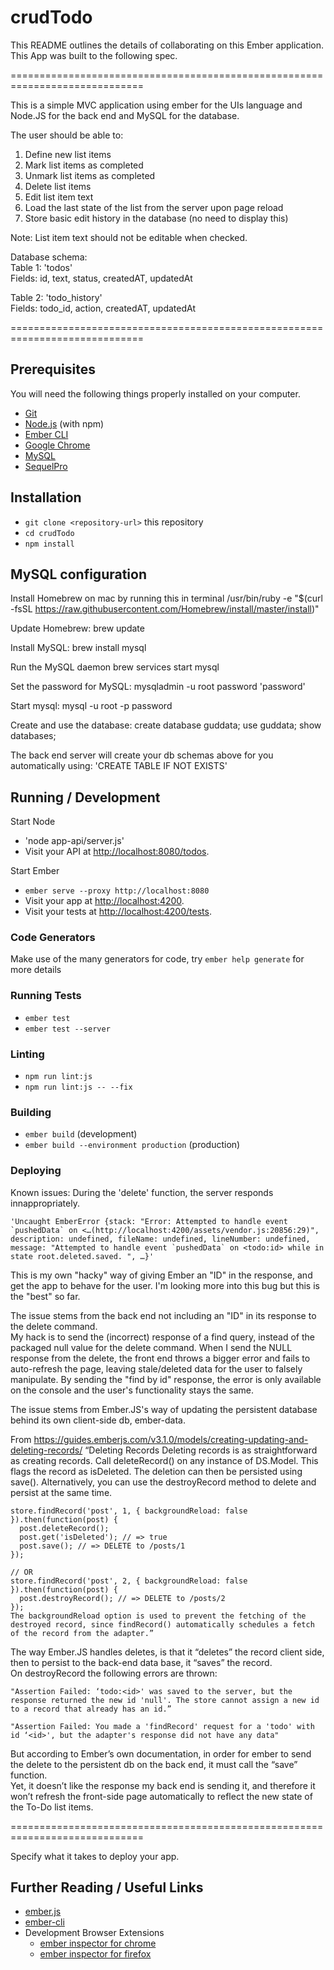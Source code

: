 # crudTodo

This README outlines the details of collaborating on this Ember application.
This App was built to the following spec.

=============================================================================
                                                                                
This is a simple MVC application using ember for the UIs
language and Node.JS for the back end and MySQL for the database. 
                                                                                 
The user should be able to:                                                       
                                                                                 
 1. Define new list items                                                        
 2. Mark list items as completed                                                 
 3. Unmark list items as completed                                                
 4. Delete list items                                                            
 5. Edit list item text                                                          
 6. Load the last state of the list from the server upon page reload             
 7. Store basic edit history in the database (no need to display this)           
                                                                                 
Note: List item text should not be editable when checked.                         
                                                                                 
Database schema:                                                         
   Table 1: 'todos'                                                                    
   Fields: id, text, status, createdAT, updatedAt                                                         
                                                                                     
   Table 2: 'todo_history'                                                             
   Fields: todo_id, action, createdAT, updatedAt                                                     
                                                                                 
=============================================================================

## Prerequisites

You will need the following things properly installed on your computer.

* [Git](https://git-scm.com/)
* [Node.js](https://nodejs.org/) (with npm)
* [Ember CLI](https://ember-cli.com/)
* [Google Chrome](https://google.com/chrome/)
* [MySQL](https://dev.mysql.com/downloads/mysql/)
* [SequelPro](https://sequelpro.com/download)


## Installation

* `git clone <repository-url>` this repository
* `cd crudTodo`
* `npm install`

## MySQL configuration
Install Homebrew on mac by running this in terminal
	/usr/bin/ruby -e "$(curl -fsSL https://raw.githubusercontent.com/Homebrew/install/master/install)"

Update Homebrew:
	brew update

Install MySQL:
	brew install mysql

Run the MySQL daemon
	brew services start mysql

Set the password for MySQL:
	mysqladmin -u root password 'password'

Start mysql:
	mysql -u root -p
	password

Create and use the database:
	create database guddata;
	use guddata;
	show databases;

The back end server will create your db schemas above for you automatically using:
	'CREATE TABLE IF NOT EXISTS'


## Running / Development
Start Node
* 'node app-api/server.js'
* Visit your API at [http://localhost:8080/todos](http://localhost:8080/todos).

Start Ember
* `ember serve --proxy http://localhost:8080`
* Visit your app at [http://localhost:4200](http://localhost:4200).
* Visit your tests at [http://localhost:4200/tests](http://localhost:4200/tests).



### Code Generators

Make use of the many generators for code, try `ember help generate` for more details

### Running Tests

* `ember test`
* `ember test --server`

### Linting

* `npm run lint:js`
* `npm run lint:js -- --fix`

### Building

* `ember build` (development)
* `ember build --environment production` (production)

### Deploying


Known issues:
During the 'delete' function, the server responds innappropriately.

	'Uncaught EmberError {stack: "Error: Attempted to handle event `pushedData` on <…(http://localhost:4200/assets/vendor.js:20856:29)", description: undefined, fileName: undefined, lineNumber: undefined, message: "Attempted to handle event `pushedData` on <todo:id> while in state root.deleted.saved. ", …}'

This is my own "hacky" way of giving Ember an "ID" in the response, and get the app to behave for the user. 
I'm looking more into this bug but this is the "best" so far.  


The issue stems from the back end not including an "ID" in its response to the delete command.  
My hack is to send the (incorrect) response of a find query, instead of the packaged null value for the delete command. 
When I send the NULL response from the delete, the front end throws a bigger error and fails to auto-refresh the page, leaving stale/deleted data for the user to falsely manipulate.  By sending the "find by id" response, the error is only available on the console and the user's functionality stays the same.

The issue stems from Ember.JS's way of updating the persistent database behind its own client-side db, ember-data.

From https://guides.emberjs.com/v3.1.0/models/creating-updating-and-deleting-records/
	“Deleting Records
	Deleting records is as straightforward as creating records. Call deleteRecord() on any instance of DS.Model. This flags the record as isDeleted. The deletion can then be persisted using save(). Alternatively, you can use the destroyRecord method to delete and persist at the same time.

	store.findRecord('post', 1, { backgroundReload: false }).then(function(post) {
	  post.deleteRecord();
	  post.get('isDeleted'); // => true
	  post.save(); // => DELETE to /posts/1
	});

	// OR
	store.findRecord('post', 2, { backgroundReload: false }).then(function(post) {
	  post.destroyRecord(); // => DELETE to /posts/2
	});
	The backgroundReload option is used to prevent the fetching of the destroyed record, since findRecord() automatically schedules a fetch of the record from the adapter.”

The way Ember.JS handles deletes, is that it “deletes” the record client side, then to persist to the back-end data base, it “saves” the record.  
On destroyRecord the following errors are thrown:

	"Assertion Failed: ‘todo:<id>' was saved to the server, but the response returned the new id 'null'. The store cannot assign a new id to a record that already has an id.”

	"Assertion Failed: You made a 'findRecord' request for a 'todo' with id ‘<id>', but the adapter's response did not have any data"

But according to Ember’s own documentation, in order for ember to send the delete to the persistent db on the back end, it must call the “save” function.  
Yet, it doesn’t like the response my back end is sending it, and therefore it won’t refresh the front-side page automatically to reflect the new state of the To-Do list items.

=============================================================================


Specify what it takes to deploy your app.

## Further Reading / Useful Links

* [ember.js](https://emberjs.com/)
* [ember-cli](https://ember-cli.com/)
* Development Browser Extensions
  * [ember inspector for chrome](https://chrome.google.com/webstore/detail/ember-inspector/bmdblncegkenkacieihfhpjfppoconhi)
  * [ember inspector for firefox](https://addons.mozilla.org/en-US/firefox/addon/ember-inspector/)
